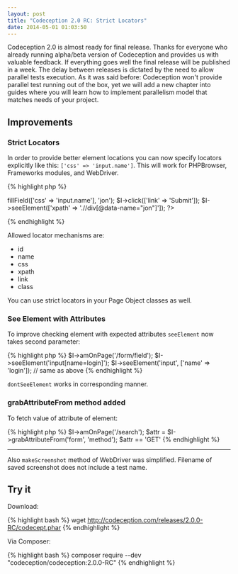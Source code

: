```yaml
---
layout: post
title: "Codeception 2.0 RC: Strict Locators"
date: 2014-05-01 01:03:50
---
```


Codeception 2.0 is almost ready for final release. Thanks for everyone who already running alpha/beta version of Codeception and provides us with valuable feedback. If everything goes well the final release will be published in a week. The delay between releases is dictated by the need to allow parallel tests execution. As it was said before: Codeception won't provide parallel test running out of the box, yet we will add a new chapter into guides where you will learn how to implement parallelism model that matches needs of your project.

## Improvements

### Strict Locators

In order to provide better element locations you can now specify locators explicitly like this: `['css' => 'input.name']`. This will work for PHPBrowser, Frameworks modules, and WebDriver.

{% highlight php %}
<?php
$I->fillField(['css' => 'input.name'], 'jon');
$I->click(['link' => 'Submit']);
$I->seeElement(['xpath' => './/div[@data-name="jon"]']);
?>
{% endhighlight %} 

Allowed locator mechanisms are:

* id    
* name    
* css    
* xpath    
* link    
* class    

You can use strict locators in your Page Object classes as well.

### See Element with Attributes

To improve checking element with expected attributes `seeElement` now takes second parameter:

{% highlight php %}
$I->amOnPage('/form/field');
$I->seeElement('input[name=login]');
$I->seeElement('input', ['name' => 'login']); // same as above
{% endhighlight %}

`dontSeeElement` works in corresponding manner.

### grabAttributeFrom method added

To fetch value of attribute of element:

{% highlight php %}
$I->amOnPage('/search');
$attr = $I->grabAttributeFrom('form', 'method');
$attr == 'GET'
{% endhighlight %}

---

Also `makeScreenshot` method of WebDriver was simplified. Filename of saved screenshot does not include a test name.

## Try it

Download:

{% highlight bash %}
wget http://codeception.com/releases/2.0.0-RC/codecept.phar
{% endhighlight %}

Via Composer:

{% highlight bash %}
composer require --dev "codeception/codeception:2.0.0-RC" 
{% endhighlight %}